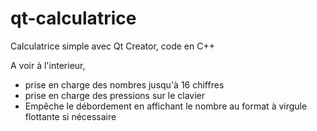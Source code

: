 # qt-calculatrice

Calculatrice simple avec Qt Creator, code en C++ 

A voir à l'interieur, 
- prise en charge des nombres jusqu'à 16 chiffres
- prise en charge des pressions sur le clavier
- Empêche le débordement en affichant le nombre au format à virgule flottante si nécessaire
